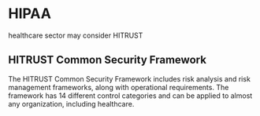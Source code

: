 # HIPAA
healthcare sector may consider HITRUST

## HITRUST Common Security Framework
The HITRUST Common Security Framework includes risk analysis and risk management frameworks, along with operational requirements. The framework has 14 different control categories and can be applied to almost any organization, including healthcare.
